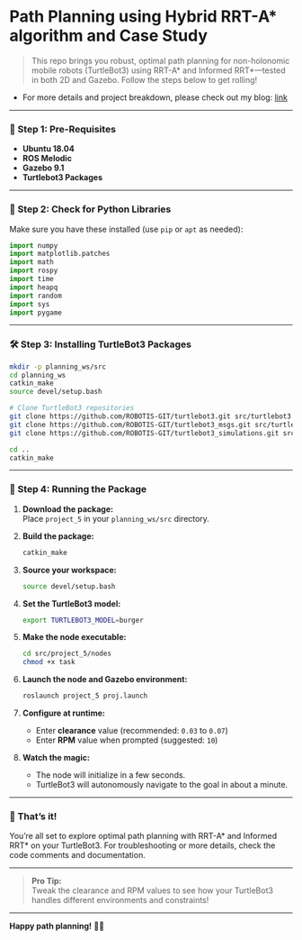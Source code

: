 # Path Planning using Hybrid RRT-A* algorithm and Case Study
> This repo brings you robust, optimal path planning for non-holonomic mobile robots (TurtleBot3) using RRT-A* and Informed RRT*—tested in both 2D and Gazebo. Follow the steps below to get rolling!
- For more details and project breakdown, please check out my blog: [link](https://josephkatakam.vercel.app/projects/nav_hybrid_rrt)
---

### 🚦 Step 1: Pre-Requisites

- **Ubuntu 18.04**
- **ROS Melodic**
- **Gazebo 9.1**
- **Turtlebot3 Packages**

---

### 🧰 Step 2: Check for Python Libraries

Make sure you have these installed (use `pip` or `apt` as needed):

```python
import numpy
import matplotlib.patches
import math
import rospy
import time
import heapq
import random
import sys
import pygame
```

---

### 🛠️ Step 3: Installing TurtleBot3 Packages

```bash
mkdir -p planning_ws/src
cd planning_ws
catkin_make
source devel/setup.bash

# Clone TurtleBot3 repositories
git clone https://github.com/ROBOTIS-GIT/turtlebot3.git src/turtlebot3
git clone https://github.com/ROBOTIS-GIT/turtlebot3_msgs.git src/turtlebot3_msgs
git clone https://github.com/ROBOTIS-GIT/turtlebot3_simulations.git src/turtlebot3_simulations

cd ..
catkin_make
```

---

### 🚀 Step 4: Running the Package

1. **Download the package:**  
   Place `project_5` in your `planning_ws/src` directory.

2. **Build the package:**  
   ```bash
   catkin_make
   ```

3. **Source your workspace:**  
   ```bash
   source devel/setup.bash
   ```

4. **Set the TurtleBot3 model:**  
   ```bash
   export TURTLEBOT3_MODEL=burger
   ```

5. **Make the node executable:**  
   ```bash
   cd src/project_5/nodes
   chmod +x task
   ```

6. **Launch the node and Gazebo environment:**  
   ```bash
   roslaunch project_5 proj.launch
   ```

7. **Configure at runtime:**  
   - Enter **clearance** value (recommended: `0.03` to `0.07`)
   - Enter **RPM** value when prompted (suggested: `10`)

8. **Watch the magic:**  
   - The node will initialize in a few seconds.
   - TurtleBot3 will autonomously navigate to the goal in about a minute.

---

### 🏁 That’s it!

You’re all set to explore optimal path planning with RRT-A* and Informed RRT* on your TurtleBot3. For troubleshooting or more details, check the code comments and documentation.

---

> **Pro Tip:**  
> Tweak the clearance and RPM values to see how your TurtleBot3 handles different environments and constraints!

---

**Happy path planning!** 🚗💨

